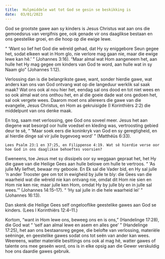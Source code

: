 ```yaml
---
title:  Hulpmiddele wat tot God se gesin se beskikking is
date:  03/01/2023
---
```


God se grootste gawe aan sy kinders is Jesus Christus wat aan ons die gemoedsrus van vergifnis gee, ook genade vir ons daaglikse bestaan en ons geestelike groei, en die hoop op die ewige lewe.

“ ‘Want so lief het God die wêreld gehad, dat Hy sy eniggebore Seun gegee het, sodat elkeen wat in Hom glo, nie verlore mag gaan nie, maar die ewige lewe kan hê.’ ” (Johannes 3:16). “Maar almal wat Hom aangeneem het, aan hulle het Hy mag gegee om kinders van God te word, aan hulle wat in sy Naam glo” (Johannes 1:12).

Verlossing dan is die belangrikste gawe, want, sonder hierdie gawe, wat anders kan ons van God ontvang wat op die langeduur werklik sal saak maak? Wat ons ook al nou hier het, eendag sal ons dood en tot niet wees en so ook almal wat ons onthou het, en al die goeie dade wat ons gedoen het, sal ook vergete wees. Daarom moet ons allereers die gawe van die evangelie, Jesus Christus, en Hom as gekruisigde (I Korinthiërs 2:2) die middelpunt van ons denke maak.

En tog, saam met verlossing, gee God ons soveel meer. Jesus het aan diegene wat besorgd oor hulle voedsel en kleding was, vertroosting gebied deur te sê, “ ‘Maar soek eers die koninkryk van God en sy geregtigheid, en al hierdie dinge sal vir julle bygevoeg word’ ” (Matthéüs 6:33).

`Lees Psalm 23:1 en 37:25, en Filippense 4:19. Wat sê hierdie verse oor hoe God in ons daaglikse behoeftes voorsien?`

Eweneens, toe Jesus met sy dissipels oor sy weggaan gepraat het, het Hy die gawe van die Heilige Gees aan hulle belowe om hulle te vertroos. “ ‘As julle My liefhet, bewaar my gebooie. En Ek sal die Vader bid, en Hy sal julle ‘n ander Trooster gee om tot in ewigheid by julle te bly: die Gees van die waarheid wat die wêreld nie kan ontvang nie, omdat dit Hom nie sien en Hom nie ken nie;  maar julle ken Hom, omdat Hy by julle bly en in julle sal wees.’” (Johannes 14:15–17). “ ‘Hy sal julle in die hele waarheid lei’ ” (Johannes 16:13).

Dan skenk die Heilige Gees self ongelooflike geestelike gawes aan God se kinders. (Lees I Korinthiërs 12:4–11.)

Kortom,  “want in Hom lewe ons, beweeg ons en is ons,” (Handelinge 17:28), die God wat “ ‘self aan almal lewe en asem en alles gee’ ” (Handelinge 17:25), het aan ons bestaansreg gegee, die belofte van verlossing, materiële seëninge, en geestelike gawes sodat ons tot seën van ander kan wees. Weereens, watter materiële besittings ons ook al mag hê, watter gawes of talente ons mee geseën word, ons is in elke opsig aan die Gewer verskuldig hoe ons daardie gawes gebruik.